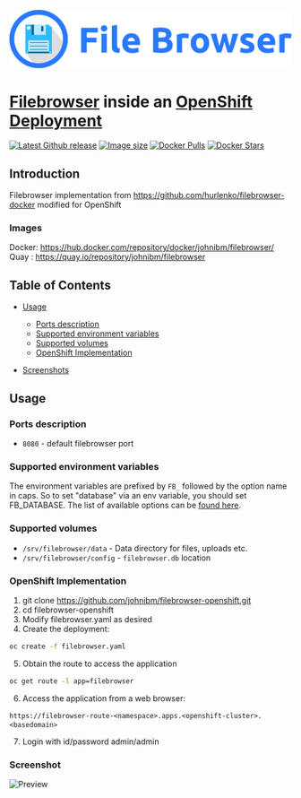 <p align="center">
  <img src="https://raw.githubusercontent.com/filebrowser/logo/master/banner.png" width="550"/>
</p>

# [Filebrowser](https://github.com/filebrowser/filebrowser) inside an [OpenShift Deployment](https://hub.docker.com/r/johnibm/filebrowser)

[![Latest Github release](https://img.shields.io/github/release/hurlenko/filebrowser-docker.svg)](https://github.com/hurlenko/filebrowser-docker/releases/latest)
[![Image size](https://img.shields.io/docker/image-size/hurlenko/aria2-ariang/latest)](https://hub.docker.com/r/hurlenko/filebrowser)
[![Docker Pulls](https://img.shields.io/docker/pulls/hurlenko/filebrowser.svg)](https://hub.docker.com/r/hurlenko/filebrowser/)
[![Docker Stars](https://img.shields.io/docker/stars/hurlenko/filebrowser.svg)](https://hub.docker.com/r/hurlenko/filebrowser/)

## Introduction
Filebrowser implementation from https://github.com/hurlenko/filebrowser-docker modified for OpenShift 
### Images <br>
Docker:  https://hub.docker.com/repository/docker/johnibm/filebrowser/ <br>
Quay  :  https://quay.io/repository/johnibm/filebrowser

## Table of Contents



- [Usage](#usage)
  
  - [Ports description](#ports-description)
  - [Supported environment variables](#supported-environment-variables)
  - [Supported volumes](#supported-volumes)  
  - [OpenShift Implementation](#openshift)  

- [Screenshots](#screenshots)

## Usage

### Ports description

- `8080` - default filebrowser port

### Supported environment variables

The environment variables are prefixed by `FB_` followed by the option name in caps. So to set "database" via an env variable, you should set FB_DATABASE. The list of available options can be [found here](https://filebrowser.org/cli/filebrowser#options).

### Supported volumes

- `/srv/filebrowser/data` - Data directory for files, uploads etc.
- `/srv/filebrowser/config` - `filebrowser.db` location

### OpenShift Implementation

1. git clone https://github.com/johnibm/filebrowser-openshift.git
2. cd filebrowser-openshift
3. Modify filebrowser.yaml as desired
4. Create the deployment:
```bash
oc create -f filebrowser.yaml
```
5. Obtain the route to access the application
```bash
oc get route -l app=filebrowser
```
6. Access the application from a web browser:
```url
https://filebrowser-route-<namespace>.apps.<openshift-cluster>.<basedomain>
```
7. Login with id/password admin/admin

### Screenshot

![Preview](https://user-images.githubusercontent.com/5447088/50716739-ebd26700-107a-11e9-9817-14230c53efd2.gif)

